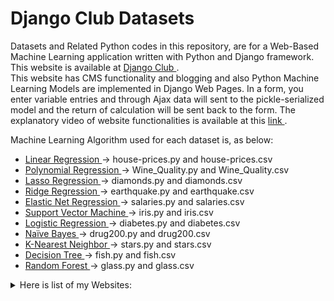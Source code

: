 # Django Club Datasets
Datasets and Related Python codes in this repository, are for a Web-Based Machine Learning application written with Python and Django framework. This website is available at <a href="https://django3.ir/en" target="_blank"> Django Club </a>.  
This website has CMS functionality and blogging and also Python Machine Learning Models are implemented in Django Web Pages. In a form, you enter variable entries and through Ajax data will sent to the pickle-serialized model and the return of calculation will be sent back to the form. The explanatory video of website functionalities is available at this <a href="http://vid.mohammadijoo.ir/DjangoClub/Django_Club_English.mp4" target="_blank"> link </a>.


Machine Learning Algorithm used for each dataset is, as below:  
<ul>
  <li> <a href="https://django3.ir/ml/regressionlinear/" target="_blank"> Linear Regression </a>   &#8594; house-prices.py and house-prices.csv </li>
  <li> <a href="https://django3.ir/ml/regressionpolynomial/" target="_blank"> Polynomial Regression </a>   &#8594; Wine_Quality.py and Wine_Quality.csv </li>
  <li> <a href="https://django3.ir/ml/regressionlasso/" target="_blank"> Lasso Regression </a>   &#8594; diamonds.py and diamonds.csv </li>
  <li> <a href="https://django3.ir/ml/regressionridge/" target="_blank"> Ridge Regression </a>   &#8594; earthquake.py and earthquake.csv </li>
  <li> <a href="https://django3.ir/ml/regressionelasticnet/" target="_blank"> Elastic Net Regression </a>   &#8594; salaries.py and salaries.csv </li>
  <li> <a href="https://django3.ir/ml/classificationsvm/" target="_blank"> Support Vector Machine </a>   &#8594; iris.py and iris.csv </li>
  <li> <a href="https://django3.ir/ml/classificationlogistic/" target="_blank"> Logistic Regression </a>   &#8594; diabetes.py and diabetes.csv </li>
  <li> <a href="https://django3.ir/ml/classificationnaivebayes/" target="_blank"> Naïve Bayes </a>   &#8594; drug200.py and drug200.csv </li>
  <li> <a href="https://django3.ir/ml/classificationknearest/" target="_blank"> K-Nearest Neighbor </a>   &#8594; stars.py
 and stars.csv </li>
  <li> <a href="https://django3.ir/ml/classificationdecisiontree/" target="_blank"> Decision Tree </a>   &#8594; fish.py and fish.csv </li>
  <li> <a href="https://django3.ir/ml/classificationrandomforest/" target="_blank"> Random Forest </a>   &#8594; glass.py and glass.csv </li>
</ul>


<details>
  <summary> Here is list of my Websites:  </summary>
<ul>
  <li> <a href="https://mohammadijoo.ir/en/" target="_blank"> Portfolio </a> </li>
  <li> <a href="https://mohammadijoo.ir/en/blog" target="_blank"> Blog </a> </li>
  <li> <a href="https://abolfazlm.com/" target="_blank"> Video Tutorials </a> </li>
  <li> <a href="https://pythonclub.ir/en" target="_blank"> Python Club </a> </li>
  <li> <a href="https://aspclub.ir/" target="_blank"> ASP.NET Club </a> </li>
  <li> <a href="https://programmer-club.ir/" target="_blank"> Programmers Club </a> </li>
  <li> <a href="https://devops-learn.ir/" target="_blank"> DevOps Engineers Club </a> </li>  
</ul>
</details>

